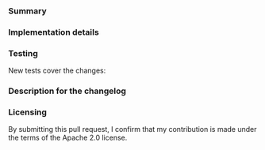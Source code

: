 <!--
Please make sure you've read and understood our contributing guidelines;
https://github.com/aws/amazon-ecs-service-connect-agent/blob/main/CONTRIBUTING.md

Please provide the following information:
-->

### Summary
<!-- What does this pull request do? -->

### Implementation details
<!-- How are the changes implemented? -->

### Testing
<!-- How was this tested? -->
<!--
Note for external contributors:
Please ensure unit and integration tests pass (on at least one platform) before opening the pull request.
Once you open the pull request, there will be several automatic test checks on the bottom
of the pull request, please make sure they all pass before you merge it.
-->

New tests cover the changes: <!-- yes|no -->

### Description for the changelog
<!--
Write a short (one line) summary that describes the changes in this
pull request for inclusion in the changelog.
-->

### Licensing

By submitting this pull request, I confirm that my contribution is made under the terms of the Apache 2.0 license.
